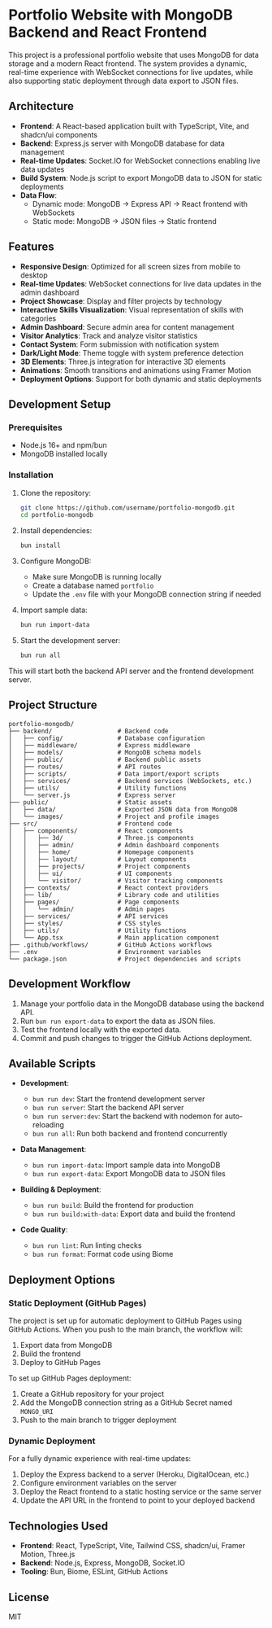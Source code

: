 # Portfolio Website with MongoDB Backend and React Frontend

This project is a professional portfolio website that uses MongoDB for data storage and a modern React frontend. The system provides a dynamic, real-time experience with WebSocket connections for live updates, while also supporting static deployment through data export to JSON files.

## Architecture

- **Frontend**: A React-based application built with TypeScript, Vite, and shadcn/ui components
- **Backend**: Express.js server with MongoDB database for data management
- **Real-time Updates**: Socket.IO for WebSocket connections enabling live data updates
- **Build System**: Node.js script to export MongoDB data to JSON for static deployments
- **Data Flow**:
  - Dynamic mode: MongoDB → Express API → React frontend with WebSockets
  - Static mode: MongoDB → JSON files → Static frontend

## Features

- **Responsive Design**: Optimized for all screen sizes from mobile to desktop
- **Real-time Updates**: WebSocket connections for live data updates in the admin dashboard
- **Project Showcase**: Display and filter projects by technology
- **Interactive Skills Visualization**: Visual representation of skills with categories
- **Admin Dashboard**: Secure admin area for content management
- **Visitor Analytics**: Track and analyze visitor statistics
- **Contact System**: Form submission with notification system
- **Dark/Light Mode**: Theme toggle with system preference detection
- **3D Elements**: Three.js integration for interactive 3D elements
- **Animations**: Smooth transitions and animations using Framer Motion
- **Deployment Options**: Support for both dynamic and static deployments

## Development Setup

### Prerequisites

- Node.js 16+ and npm/bun
- MongoDB installed locally

### Installation

1. Clone the repository:
   ```bash
   git clone https://github.com/username/portfolio-mongodb.git
   cd portfolio-mongodb
   ```

2. Install dependencies:
   ```bash
   bun install
   ```

3. Configure MongoDB:
   - Make sure MongoDB is running locally
   - Create a database named `portfolio`
   - Update the `.env` file with your MongoDB connection string if needed

4. Import sample data:
   ```bash
   bun run import-data
   ```

5. Start the development server:
   ```bash
   bun run all
   ```

This will start both the backend API server and the frontend development server.

## Project Structure

```
portfolio-mongodb/
├── backend/                  # Backend code
│   ├── config/               # Database configuration
│   ├── middleware/           # Express middleware
│   ├── models/               # MongoDB schema models
│   ├── public/               # Backend public assets
│   ├── routes/               # API routes
│   ├── scripts/              # Data import/export scripts
│   ├── services/             # Backend services (WebSockets, etc.)
│   ├── utils/                # Utility functions
│   └── server.js             # Express server
├── public/                   # Static assets
│   ├── data/                 # Exported JSON data from MongoDB
│   └── images/               # Project and profile images
├── src/                      # Frontend code
│   ├── components/           # React components
│   │   ├── 3d/               # Three.js components
│   │   ├── admin/            # Admin dashboard components
│   │   ├── home/             # Homepage components
│   │   ├── layout/           # Layout components
│   │   ├── projects/         # Project components
│   │   ├── ui/               # UI components
│   │   └── visitor/          # Visitor tracking components
│   ├── contexts/             # React context providers
│   ├── lib/                  # Library code and utilities
│   ├── pages/                # Page components
│   │   └── admin/            # Admin pages
│   ├── services/             # API services
│   ├── styles/               # CSS styles
│   ├── utils/                # Utility functions
│   └── App.tsx               # Main application component
├── .github/workflows/        # GitHub Actions workflows
├── .env                      # Environment variables
└── package.json              # Project dependencies and scripts
```

## Development Workflow

1. Manage your portfolio data in the MongoDB database using the backend API.
2. Run `bun run export-data` to export the data as JSON files.
3. Test the frontend locally with the exported data.
4. Commit and push changes to trigger the GitHub Actions deployment.

## Available Scripts

- **Development**:
  - `bun run dev`: Start the frontend development server
  - `bun run server`: Start the backend API server
  - `bun run server:dev`: Start the backend with nodemon for auto-reloading
  - `bun run all`: Run both backend and frontend concurrently

- **Data Management**:
  - `bun run import-data`: Import sample data into MongoDB
  - `bun run export-data`: Export MongoDB data to JSON files

- **Building & Deployment**:
  - `bun run build`: Build the frontend for production
  - `bun run build:with-data`: Export data and build the frontend

- **Code Quality**:
  - `bun run lint`: Run linting checks
  - `bun run format`: Format code using Biome

## Deployment Options

### Static Deployment (GitHub Pages)

The project is set up for automatic deployment to GitHub Pages using GitHub Actions. When you push to the main branch, the workflow will:

1. Export data from MongoDB
2. Build the frontend
3. Deploy to GitHub Pages

To set up GitHub Pages deployment:

1. Create a GitHub repository for your project
2. Add the MongoDB connection string as a GitHub Secret named `MONGO_URI`
3. Push to the main branch to trigger deployment

### Dynamic Deployment

For a fully dynamic experience with real-time updates:

1. Deploy the Express backend to a server (Heroku, DigitalOcean, etc.)
2. Configure environment variables on the server
3. Deploy the React frontend to a static hosting service or the same server
4. Update the API URL in the frontend to point to your deployed backend

## Technologies Used

- **Frontend**: React, TypeScript, Vite, Tailwind CSS, shadcn/ui, Framer Motion, Three.js
- **Backend**: Node.js, Express, MongoDB, Socket.IO
- **Tooling**: Bun, Biome, ESLint, GitHub Actions

## License

MIT
